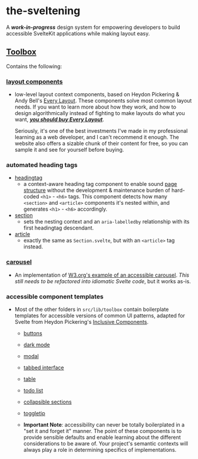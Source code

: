 # the-sveltening

A **_work-in-progress_** design system for empowering developers to build accessible SvelteKit applications while making layout easy. 

## [Toolbox](https://github.com/realgoatish/the-sveltening/tree/main/src/lib/toolbox)
Contains the following:

### [layout components](https://github.com/realgoatish/the-sveltening/tree/main/src/lib/toolbox/layout)
  - low-level layout context components, based on Heydon Pickering & Andy Bell's [Every Layout](https://every-layout.dev). These components solve most common layout needs. If you want to learn more about how they work, and how to design algorithmically instead of fighting to make layouts do what you want, _**[you should buy Every Layout](https://every-layout.dev/checkout/)**_. 
    
    Seriously, it's one of the best investments I've made in my professional learning as a web developer, and I can't recommend it enough. The website also offers a sizable chunk of their content for free, so you can sample it and see for yourself before buying.
    
### automated heading tags
  - [headingtag](https://github.com/realgoatish/the-sveltening/tree/main/src/lib/toolbox/heading-tag) 
    - a context-aware heading tag component to enable sound [page structure](https://www.w3.org/WAI/tutorials/page-structure/headings/) without the development & maintenance burden of hard-coded `<h1>` - `<h6>` tags. This component detects how many `<section>` and `<article>` components it's nested within, and generates `<h1>` - `<h6>` accordingly.
  - [section](https://github.com/realgoatish/the-sveltening/tree/main/src/lib/toolbox/section)
    - sets the nesting context and an `aria-labelledby` relationship with its first headingtag descendant.
  - [article](https://github.com/realgoatish/the-sveltening/tree/main/src/lib/toolbox/article)
    - exactly the same as `Section.svelte`, but with an `<article>` tag instead.
  
### [carousel](https://github.com/realgoatish/the-sveltening/tree/main/src/lib/toolbox/carousel)
  - An implementation of [W3.org's example of an accessible carousel](https://www.w3.org/TR/wai-aria-practices-1.1/examples/carousel/carousel-1.html). _This still needs to be refactored into idiomatic Svelte code_, but it works as-is.

### accessible component templates
  - Most of the other folders in `src/lib/toolbox` contain boilerplate templates for accessible versions of common UI patterns, adapted for Svelte from Heydon Pickering's [Inclusive Components](https://inclusive-components.design/).

    - [buttons](https://github.com/realgoatish/the-sveltening/tree/main/src/lib/toolbox/buttons)
    - [dark mode](https://github.com/realgoatish/the-sveltening/tree/main/src/lib/toolbox/dark-mode)
    - [modal](https://github.com/realgoatish/the-sveltening/tree/main/src/lib/toolbox/modal)
    - [tabbed interface](https://github.com/realgoatish/the-sveltening/tree/main/src/lib/toolbox/tabbed-interface)
    - [table](https://github.com/realgoatish/the-sveltening/tree/main/src/lib/toolbox/table)
    - [todo list](https://github.com/realgoatish/the-sveltening/tree/main/src/lib/toolbox/todo-list)
    - [collapsible sections](https://github.com/realgoatish/the-sveltening/tree/main/src/lib/toolbox/toggle-section)
    - [toggletip](https://github.com/realgoatish/the-sveltening/tree/main/src/lib/toolbox/toggletip)

    - **Important Note**: accessibility can never be totally boilerplated in a "set it and forget it" manner. The point of these components is to provide sensible defaults and enable learning about the different considerations to be aware of. Your project's semantic contexts will always play a role in determining specifics of implementations.
  





  
